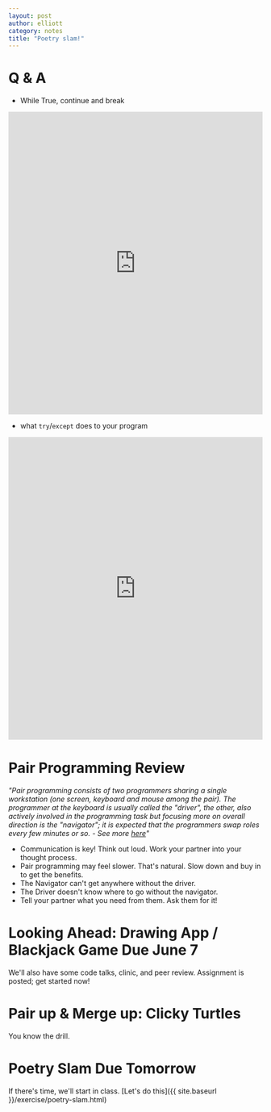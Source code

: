 ```yaml
---
layout: post
author: elliott
category: notes
title: "Poetry slam!"
---
```


# Q & A

* While True, continue and break

<iframe src="https://trinket.io/embed/python/44b5d714de" width="100%" height="600" frameborder="0" marginwidth="0" marginheight="0" allowfullscreen></iframe>

* what `try`/`except` does to your program

<iframe src="https://trinket.io/embed/python/4b205b50d7" width="100%" height="600" frameborder="0" marginwidth="0" marginheight="0" allowfullscreen></iframe>


# Pair Programming Review

*"Pair programming consists of two programmers sharing a single workstation (one screen, keyboard and mouse among the pair). The programmer at the keyboard is usually called the "driver", the other, also actively involved in the programming task but focusing more on overall direction is the "navigator"; it is expected that the programmers swap roles every few minutes or so. - See more [here](http://guide.agilealliance.org/guide/pairing.html)"*

* Communication is key!  Think out loud.  Work your partner into your thought process.
* Pair programming may feel slower.  That's natural.  Slow down and buy in to get the benefits.
* The Navigator can't get anywhere without the driver.
* The Driver doesn't know where to go without the navigator.
* Tell your partner what you need from them.  Ask them for it!

# Looking Ahead: Drawing App / Blackjack Game Due June 7

We'll also have some code talks, clinic, and peer review.  Assignment is posted; get started now!

# Pair up & Merge up: Clicky Turtles

You know the drill.

# Poetry Slam Due Tomorrow

If there's time, we'll start in class.  [Let's do this]({{ site.baseurl }}/exercise/poetry-slam.html)